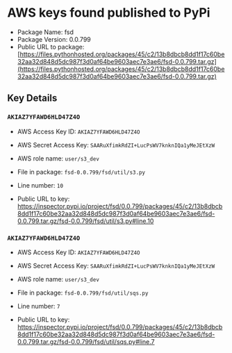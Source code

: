 # AWS keys found published to PyPi

* Package Name: fsd
* Package Version: 0.0.799
* Public URL to package: [https://files.pythonhosted.org/packages/45/c2/13b8dbcb8dd1f17c60be32aa32d848d5dc987f3d0af64be9603aec7e3ae6/fsd-0.0.799.tar.gz](https://files.pythonhosted.org/packages/45/c2/13b8dbcb8dd1f17c60be32aa32d848d5dc987f3d0af64be9603aec7e3ae6/fsd-0.0.799.tar.gz)

## Key Details

### `AKIAZ7YFAWD6HLD47Z4O`

* AWS Access Key ID: `AKIAZ7YFAWD6HLD47Z4O`
* AWS Secret Access Key: `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` 
* AWS role name: `user/s3_dev`
* File in package: `fsd-0.0.799/fsd/util/s3.py`
* Line number: `10`

* Public URL to key: https://inspector.pypi.io/project/fsd/0.0.799/packages/45/c2/13b8dbcb8dd1f17c60be32aa32d848d5dc987f3d0af64be9603aec7e3ae6/fsd-0.0.799.tar.gz/fsd-0.0.799/fsd/util/s3.py#line.10



### `AKIAZ7YFAWD6HLD47Z4O`

* AWS Access Key ID: `AKIAZ7YFAWD6HLD47Z4O`
* AWS Secret Access Key: `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` 
* AWS role name: `user/s3_dev`
* File in package: `fsd-0.0.799/fsd/util/sqs.py`
* Line number: `7`

* Public URL to key: https://inspector.pypi.io/project/fsd/0.0.799/packages/45/c2/13b8dbcb8dd1f17c60be32aa32d848d5dc987f3d0af64be9603aec7e3ae6/fsd-0.0.799.tar.gz/fsd-0.0.799/fsd/util/sqs.py#line.7


